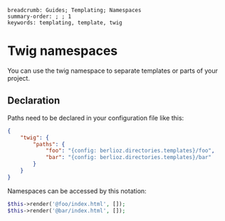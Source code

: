 ```index
breadcrumb: Guides; Templating; Namespaces
summary-order: ; ; 1
keywords: templating, template, twig
```

# Twig namespaces

You can use the twig namespace to separate templates or parts of your project.

## Declaration

Paths need to be declared in your configuration file like this:

```json
{
    "twig": {
        "paths": {
            "foo": "{config: berlioz.directories.templates}/foo",
            "bar": "{config: berlioz.directories.templates}/bar"
        }
    }
}
```

Namespaces can be accessed by this notation:

```php
$this->render('@foo/index.html', []);
$this->render('@bar/index.html', []);
```
